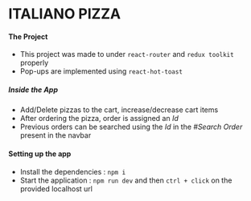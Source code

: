 # ITALIANO PIZZA

#### The Project

- This project was made to under `react-router` and `redux toolkit` properly
- Pop-ups are implemented using `react-hot-toast`

##### Inside the App

- Add/Delete pizzas to the cart, increase/decrease cart items
- After ordering the pizza, order is assigned an _Id_
- Previous orders can be searched using the _Id_ in the _#Search Order_ present in the navbar

#### Setting up the app

- Install the dependencies : `npm i`
- Start the application : `npm run dev` and then `ctrl + click` on the provided localhost url
